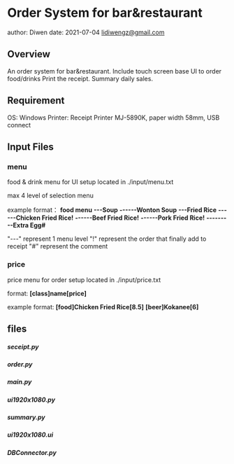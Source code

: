 # Order System for bar&restaurant
author: Diwen
date: 2021-07-04
lidiwengz@gmail.com

## Overview
An order system for bar&restaurant. Include touch screen base UI to order food/drinks
Print the receipt.
Summary daily sales.

## Requirement
OS: Windows
Printer: Receipt Printer MJ-5890K, paper width 58mm, USB connect

## Input Files
### menu
food & drink menu for UI setup
located in ./input/menu.txt

max 4 level of selection menu

example format：
__food menu__
__---Soup__
__------Wonton Soup__
__---Fried Rice__
__------Chicken Fried Rice!__
__------Beef Fried Rice!__
__------Pork Fried Rice!__
__---------Extra Egg#__

"---" represent 1 menu level 
"!" represent the order that finally add to receipt
"#" represent the comment



### price
price menu for order setup
located in ./input/price.txt

format:
__[class]name[price]__

example format:
__[food]Chicken Fried Rice[8.5]__
__[beer]Kokanee[6]__

## files
##### seceipt.py
##### order.py
##### main.py
##### ui1920x1080.py
##### summary.py
##### ui1920x1080.ui
##### DBConnector.py